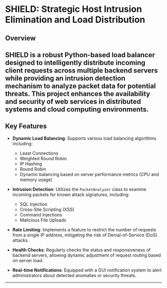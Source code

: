# SHIELD: Strategic Host Intrusion Elimination and Load Distribution

## Overview

SHIELD is a robust Python-based load balancer designed to intelligently distribute incoming client requests across multiple backend servers while providing an intrusion detection mechanism to analyze packet data for potential threats. This project enhances the availability and security of web services in distributed systems and cloud computing environments.
---
## Key Features

- **Dynamic Load Balancing**: Supports various load balancing algorithms including:
  - Least Connections
  - Weighted Round Robin
  - IP Hashing
  - Round Robin
  - Dynamic balancing based on server performance metrics (CPU and memory usage)

- **Intrusion Detection**: Utilizes the `PacketAnalyzer` class to examine incoming packets for known attack signatures, including:
  - SQL Injection
  - Cross-Site Scripting (XSS)
  - Command Injections
  - Malicious File Uploads

- **Rate Limiting**: Implements a feature to restrict the number of requests from a single IP address, mitigating the risk of Denial-of-Service (DoS) attacks.

- **Health Checks**: Regularly checks the status and responsiveness of backend servers, allowing dynamic adjustment of request routing based on server load.

- **Real-time Notifications**: Equipped with a GUI notification system to alert administrators about detected anomalies or security threats.


---



